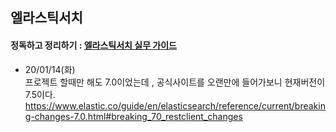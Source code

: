 ## 엘라스틱서치

#### 정독하고 정리하기 : [엘라스틱서치 실무 가이드](https://wikibook.co.kr/practical-elasticsearch/)

* 20/01/14(화) <br>
프로젝트 할때만 해도 7.0이었는데 , 공식사이트를 오랜만에 들어가보니 현재버전이 7.5이다. <br>
https://www.elastic.co/guide/en/elasticsearch/reference/current/breaking-changes-7.0.html#breaking_70_restclient_changes
